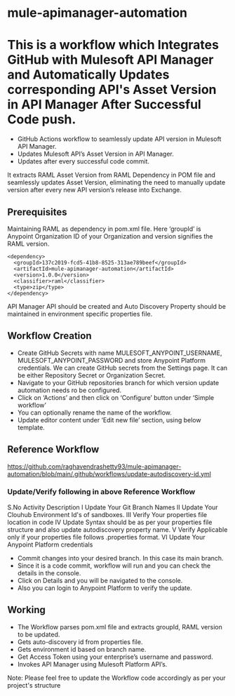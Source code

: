 # mule-apimanager-automation
# This is a workflow which Integrates GitHub with Mulesoft API Manager and Automatically Updates corresponding API's Asset Version in API Manager After Successful Code push.

- GitHub Actions workflow to seamlessly update API version in Mulesoft API Manager.
- Updates Mulesoft API’s Asset Version in API Manager.
- Updates after every successful code commit. 

It extracts RAML Asset Version from RAML Dependency in POM file and seamlessly updates Asset Version, eliminating the need to manually update version after every new API version’s release into Exchange.

## Prerequisites
Maintaining RAML as dependency in pom.xml file. Here ‘groupId’ is Anypoint Organization ID of your Organization and version signifies the RAML version.

    <dependency>
      <groupId>137c2019-fcd5-41b8-8525-313ae789beef</groupId>
      <artifactId>mule-apimanager-automation</artifactId>
      <version>1.0.0</version>
      <classifier>raml</classifier>
      <type>zip</type>
    </dependency>

API Manager API should be created and Auto Discovery Property should be maintained in environment specific properties file.

## Workflow Creation

- Create GitHub Secrets with name MULESOFT_ANYPOINT_USERNAME, MULESOFT_ANYPOINT_PASSWORD and store Anypoint Platform credentials. We can create GitHub secrets from the Settings page. It can be either Repository Secret or Organization Secret.
- Navigate to your GitHub repositories branch for which version update automation needs ro be configured.
- Click on ‘Actions’ and then click on ‘Configure’ button under ‘Simple workflow’
- You can optionally rename the name of the workflow.
- Update editor content under ‘Edit new file’ section, using below template.

## Reference Workflow
https://github.com/raghavendrashetty93/mule-apimanager-automation/blob/main/.github/workflows/update-autodiscovery-id.yml

### Update/Verify following in above Reference Workflow

S.No
Activity
Description
I
Update
Your Git Branch Names
II
Update
Your Clouhub Environment Id's of sandboxes.
III
Verify
Your properties file location in code
IV
Update
Syntax should be as per your properties file structure and also update autodiscovery property name.
V
Verify
Applicable only if your properties file follows .properties format.
VI
Update
Your Anypoint Platform credentials

- Commit changes into your desired branch. In this case its main branch.
- Since it is a code commit, workflow will run and you can check the details in the console.
- Click on Details and you will be navigated to the console.
- Also you can login to Anypoint Platform to verify the update.

## Working

- The Workflow parses pom.xml file and extracts groupId, RAML version to be updated.
- Gets auto-discovery id from properties file.
- Gets environment id based on branch name.
- Get Access Token using your enterprise’s username and password.
- Invokes API Manager using Mulesoft Platform API’s.

Note: Please feel free to update the Workflow code accordingly as per your project's structure
